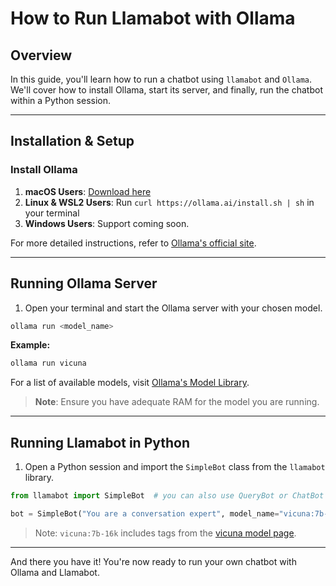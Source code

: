 # How to Run Llamabot with Ollama

## Overview

In this guide, you'll learn how to run a chatbot using `llamabot` and `Ollama`. We'll cover how to install Ollama, start its server, and finally, run the chatbot within a Python session.

---

## Installation & Setup

### Install Ollama

1. **macOS Users**: [Download here](https://ollama.ai/download/Ollama-darwin.zip)
2. **Linux & WSL2 Users**: Run `curl https://ollama.ai/install.sh | sh` in your terminal
3. **Windows Users**: Support coming soon.

For more detailed instructions, refer to [Ollama's official site](https://ollama.ai/).

---

## Running Ollama Server

1. Open your terminal and start the Ollama server with your chosen model.

```bash
ollama run <model_name>
```

**Example:**

```bash
ollama run vicuna
```

For a list of available models, visit [Ollama's Model Library](https://ollama.ai/library).

> **Note**: Ensure you have adequate RAM for the model you are running.

---

## Running Llamabot in Python

1. Open a Python session and import the `SimpleBot` class from the `llamabot` library.

```python
from llamabot import SimpleBot  # you can also use QueryBot or ChatBot

bot = SimpleBot("You are a conversation expert", model_name="vicuna:7b-16k")
```

> Note: `vicuna:7b-16k` includes tags from the [vicuna model page](https://ollama.ai/library/vicuna/tags).

---

And there you have it! You're now ready to run your own chatbot with Ollama and Llamabot.
